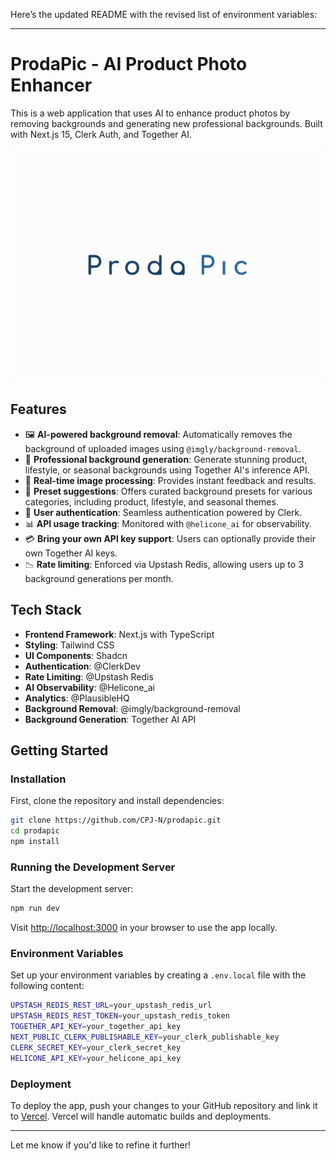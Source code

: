 Here’s the updated README with the revised list of environment variables:

---

# ProdaPic - AI Product Photo Enhancer

This is a web application that uses AI to enhance product photos by removing backgrounds and generating new professional backgrounds. Built with Next.js 15, Clerk Auth, and Together AI.

![alt text](<public/Screenshot 2024-11-12 234034.png>)

## Features

- 🖼️ **AI-powered background removal**: Automatically removes the background of uploaded images using `@imgly/background-removal`.
- 🎨 **Professional background generation**: Generate stunning product, lifestyle, or seasonal backgrounds using Together AI's inference API.
- 🔄 **Real-time image processing**: Provides instant feedback and results.
- 🎯 **Preset suggestions**: Offers curated background presets for various categories, including product, lifestyle, and seasonal themes.
- 👤 **User authentication**: Seamless authentication powered by Clerk.
- 📊 **API usage tracking**: Monitored with `@helicone_ai` for observability.
- 💳 **Bring your own API key support**: Users can optionally provide their own Together AI keys.
- 📉 **Rate limiting**: Enforced via Upstash Redis, allowing users up to 3 background generations per month.

## Tech Stack

- **Frontend Framework**: Next.js with TypeScript
- **Styling**: Tailwind CSS
- **UI Components**: Shadcn
- **Authentication**: @ClerkDev
- **Rate Limiting**: @Upstash Redis
- **AI Observability**: @Helicone_ai
- **Analytics**: @PlausibleHQ
- **Background Removal**: @imgly/background-removal
- **Background Generation**: Together AI API

## Getting Started

### Installation

First, clone the repository and install dependencies:

```bash
git clone https://github.com/CPJ-N/prodapic.git
cd prodapic
npm install
```

### Running the Development Server

Start the development server:

```bash
npm run dev
```

Visit [http://localhost:3000](http://localhost:3000) in your browser to use the app locally.

### Environment Variables

Set up your environment variables by creating a `.env.local` file with the following content:

```bash
UPSTASH_REDIS_REST_URL=your_upstash_redis_url
UPSTASH_REDIS_REST_TOKEN=your_upstash_redis_token
TOGETHER_API_KEY=your_together_api_key
NEXT_PUBLIC_CLERK_PUBLISHABLE_KEY=your_clerk_publishable_key
CLERK_SECRET_KEY=your_clerk_secret_key
HELICONE_API_KEY=your_helicone_api_key
```

### Deployment

To deploy the app, push your changes to your GitHub repository and link it to [Vercel](https://vercel.com). Vercel will handle automatic builds and deployments.

---

Let me know if you'd like to refine it further!